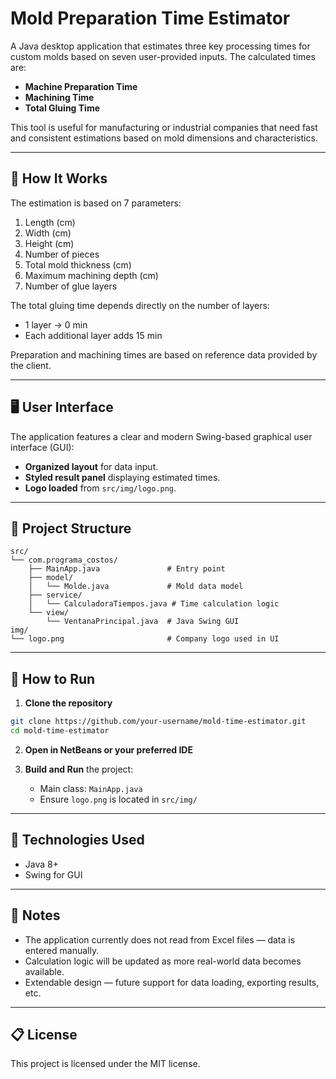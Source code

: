 # Mold Preparation Time Estimator

A Java desktop application that estimates three key processing times for custom molds based on seven user-provided inputs. The calculated times are:

- **Machine Preparation Time**
- **Machining Time**
- **Total Gluing Time**

This tool is useful for manufacturing or industrial companies that need fast and consistent estimations based on mold dimensions and characteristics.

---

## 🧠 How It Works

The estimation is based on 7 parameters:

1. Length (cm)
2. Width (cm)
3. Height (cm)
4. Number of pieces
5. Total mold thickness (cm)
6. Maximum machining depth (cm)
7. Number of glue layers

The total gluing time depends directly on the number of layers:
- 1 layer → 0 min
- Each additional layer adds 15 min

Preparation and machining times are based on reference data provided by the client.

---

## 🖥️ User Interface

The application features a clear and modern Swing-based graphical user interface (GUI):

- **Organized layout** for data input.
- **Styled result panel** displaying estimated times.
- **Logo loaded** from `src/img/logo.png`.

---

## 📁 Project Structure

```
src/
└── com.programa_costos/
    ├── MainApp.java               # Entry point
    ├── model/
    │   └── Molde.java             # Mold data model
    ├── service/
    │   └── CalculadoraTiempos.java # Time calculation logic
    └── view/
        └── VentanaPrincipal.java  # Java Swing GUI
img/
└── logo.png                       # Company logo used in UI
```

---

## 🚀 How to Run

1. **Clone the repository**

```bash
git clone https://github.com/your-username/mold-time-estimator.git
cd mold-time-estimator
```

2. **Open in NetBeans or your preferred IDE**

3. **Build and Run** the project:
   - Main class: `MainApp.java`
   - Ensure `logo.png` is located in `src/img/`

---

## 🔧 Technologies Used

- Java 8+
- Swing for GUI

---

## 📌 Notes

- The application currently does not read from Excel files — data is entered manually.
- Calculation logic will be updated as more real-world data becomes available.
- Extendable design — future support for data loading, exporting results, etc.

---

## 📋 License

This project is licensed under the MIT license.